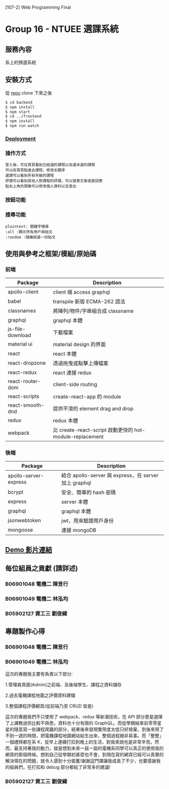 [107-2] Web Programming Final

# Group 16 - NTUEE 選課系統

## 服務內容

系上的預選系統

## 安裝方式

從 [repo](https://github.com/jchen8tw/NTUEECourseNew) clone 下來之後

```sh
$ cd backend
$ npm install
$ npm start
$ cd ../frontend
$ npm install
$ npm run watch
```

### [Deployment](https://course.ntuee.org)

### 操作方式

    登入後，可在首頁看到已經選的課程以及還未選的課程
    可以從首頁點進去課程，修改志願序
    選課可以看到所有年級的課程
    評價可以看到其他人對課程的評價，可以發表文章或是回應
    點右上角的頭像可以修改個人資料以及登出

### 按鈕功能

### 搜尋功能

    plaintext: 關鍵字搜尋
    :all :顯示所有用戶與貼文
    :random :隨機挑選一份貼文

## 使用與參考之框架/模組/原始碼

### 前端

| Package          | Description                                              |
| ---------------- | -------------------------------------------------------- |
| apollo-client    | client 端 access graphql                                 |
| babel            | transpile 新版 ECMA-262 語法                             |
| classnames       | 將陣列/物件/字串組合成 classname                         |
| graphql          | graphql 本體                                             |
| js-file-download | 下載檔案                                                 |
| material ui      | material design 的界面                                   |
| react            | react 本體                                               |
| react-dropzone   | 透過拖曳或點擊上傳檔案                                   |
| react-redux      | react 連接 redux                                         |
| react-router-dom | client-side routing                                      |
| react-scripts    | create-react-app 的 module                               |
| react-smooth-dnd | 提供平滑的 element drag and drop                         |
| redux            | redux 本體                                               |
| webpack          | 比 create-react-script 啟動更快的 hot-module-replacement |

### 後端

| Package               | Description                                           |
| --------------------- | ----------------------------------------------------- |
| apollo-server-express | 結合 apollo-server 與 express，在 server 加上 graphql |
| bcrypt                | 安全、簡單的 hash 密碼                                |
| express               | server 本體                                           |
| graphql               | graphql 本體                                          |
| jsonwebtoken          | jwt，用來驗證用戶身份                                 |
| mongoose              | 連接 mongoDB                                          |

## [Demo 影片連結](https://youtu.be/Kx_SXw9Mqy4)

## 每位組員之貢獻 (請詳述)

### B06901048 電機二 陳昱行

### B06901049 電機二 林泓均

### B05902127 資工三 劉俊緯

## 專題製作心得

### B06901048 電機二 陳昱行

### B06901049 電機二 林泓均

這次的專題我主要有負責以下部分:

1.管理員頁面(Admin)之前端、及後端學生、課程之資料儲存

2.過去電機課程地圖之評價資料建檔

3.整個課程評價網頁(從前端乃至 CRUD 皆是)

這次的專題我們不只使用了 webpack、redux 等新潮技術，在 API 部分更是選擇了上課教過但比較不熟悉，資料也十分有限的 GraphQL。而從學期結束前零零星星的隨意寫一些課程爬蟲的部分，結果後來發現實用度太低只好捨棄，到後來用了不到一週的時間，把電機課程地圖網站給生出來，整個過程絕非易事。而「整整」一個禮拜都在系 K，從早上連續打扣到晚上的生活，對我來說也是非常辛苦。然而，最支持著我的動力，就是想到未來一屆一屆的電機系同學可以真正的使用我的網頁的那個時候。想到自己從學期初甚麼也不會，到現在寫的網頁已經可以真實的解決現在的問題，就令人感到十分振奮!謝謝這門課讓我成長了不少，也要感謝我的組員們，在打扣和 debug 部分都給了非常多的建議!

### B05902127 資工三 劉俊緯
